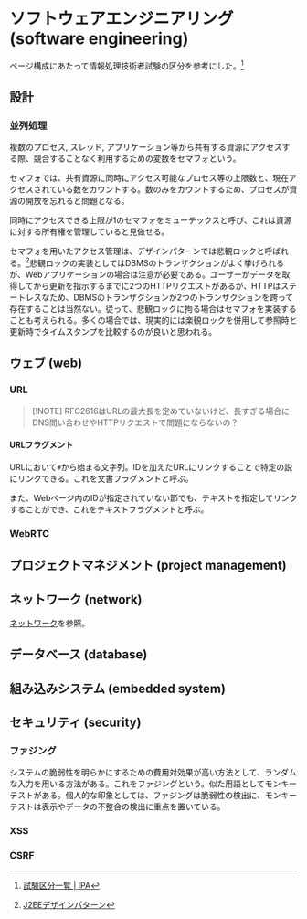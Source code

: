 # ソフトウェアエンジニアリング (software engineering)

ページ構成にあたって情報処理技術者試験の区分を参考にした。[^ipa_shiken]
[^ipa_shiken]: [試験区分一覧 | IPA](https://www.ipa.go.jp/shiken/kubun/list.html)

## 設計

### 並列処理

複数のプロセス, スレッド, アプリケーション等から共有する資源にアクセスする際、競合することなく利用するための変数をセマフォという。

セマフォでは、共有資源に同時にアクセス可能なプロセス等の上限数と、現在アクセスされている数をカウントする。数のみをカウントするため、プロセスが資源の開放を忘れると問題となる。

同時にアクセスできる上限が1のセマフォをミューテックスと呼び、これは資源に対する所有権を管理していると見做せる。

セマフォを用いたアクセス管理は、デザインパターンでは悲観ロックと呼ばれる。[^oreilly_j2ee]悲観ロックの実装としてはDBMSのトランザクションがよく挙げられるが、Webアプリケーションの場合は注意が必要である。ユーザーがデータを取得してから更新を指示するまでに2つのHTTPリクエストがあるが、HTTPはステートレスなため、DBMSのトランザクションが2つのトランザクションを跨って存在することは当然ない。従って、悲観ロックに拘る場合はセマフォを実装することも考えられる。多くの場合では、現実的には楽観ロックを併用して参照時と更新時でタイムスタンプを比較するのが良いと思われる。
[^oreilly_j2ee]: [J2EEデザインパターン](https://amzn.to/3WgjCDz)

## ウェブ (web)

### URL

> [!NOTE] RFC2616はURLの最大長を定めていないけど、長すぎる場合にDNS問い合わせやHTTPリクエストで問題にならないの？

<!-- > [!NOTE] UnicodeのURLって、リンクを貼るときにそのままでいいの？URLエンコードすべき？ -->

#### URLフラグメント

URLにおいて`#`から始まる文字列。IDを加えたURLにリンクすることで特定の説にリンクできる。これを文書フラグメントと呼ぶ。

また、Webページ内のIDが指定されていない節でも、テキストを指定してリンクすることができ、これをテキストフラグメントと呼ぶ。

<!-- https://zenn.dev/amane/articles/9bde38881f8fbb -->

### WebRTC

## プロジェクトマネジメント (project management)

## ネットワーク (network)

[ネットワーク](../computer-science/network/README.md)を参照。

## データベース (database)

## 組み込みシステム (embedded system)

## セキュリティ (security)

### ファジング

システムの脆弱性を明らかにするための費用対効果が高い方法として、ランダムな入力を用いる方法がある。これをファジングという。似た用語としてモンキーテストがある。個人的な印象としては、ファジングは脆弱性の検出に、モンキーテストは表示やデータの不整合の検出に重点を置いている。

### XSS

### CSRF
